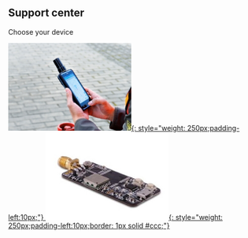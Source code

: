 ## Support center 

 Choose your device


 [![](images/d303.jpg){: style="weight: 250px;padding-left:10px;"} ](/d303-docs)
 [![](images/rtk-board.jpg){: style="weight: 250px;padding-left:10px;border: 1px solid #ccc;"} ](/rtk-board)

 
 
 
 
 
 
 
 
 